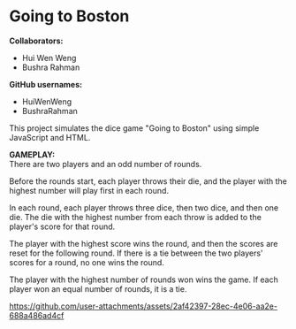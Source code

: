# Going to Boston

**Collaborators:**
- Hui Wen Weng
- Bushra Rahman

**GitHub usernames:**
- HuiWenWeng
- BushraRahman

This project simulates the dice game "Going to Boston" using simple JavaScript and HTML.  

**GAMEPLAY:**  
There are two players and an odd number of rounds.
  
Before the rounds start, each player throws their die, and the player with the highest number will play first in each round.
  
In each round, each player throws three dice, then two dice, and then one die. The die with the highest number from each throw is added to the player's score for that round.  
  
The player with the highest score wins the round, and then the scores are reset for the following round. If there is a tie between the two players' scores for a round, no one wins the round.  
  
The player with the highest number of rounds won wins the game. If each player won an equal number of rounds, it is a tie.


https://github.com/user-attachments/assets/2af42397-28ec-4e06-aa2e-688a486ad4cf

